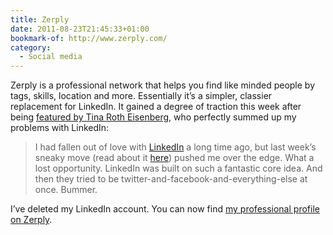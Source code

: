 ```yaml
---
title: Zerply
date: 2011-08-23T21:45:33+01:00
bookmark-of: http://www.zerply.com/
category:
  - Social media
---
```

Zerply is a professional network that helps you find like minded people by tags, skills, location and more. Essentially it’s a simpler, classier replacement for LinkedIn. It gained a degree of traction this week after being [featured by Tina Roth Eisenberg][1], who perfectly summed up my problems with LinkedIn:

> I had fallen out of love with [LinkedIn][2] a long time ago, but last week’s sneaky move (read about it [here][3]) pushed me over the edge. What a lost opportunity. LinkedIn was built on such a fantastic core idea. And then they tried to be twitter-and-facebook-and-everything-else at once. Bummer.

I’ve deleted my LinkedIn account. You can now find [my professional profile on Zerply][4].

[1]: https://www.swiss-miss.com/2011/08/zerply.html
[2]: https://www.linkedin.com
[3]: https://gadgetwise.blogs.nytimes.com/2011/08/17/linkedins-social-ad-misstep/
[4]: https://zerply.com/profile/paulrobertlloyd/
